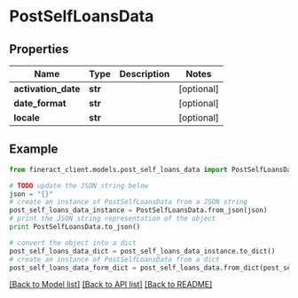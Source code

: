 # PostSelfLoansData


## Properties

Name | Type | Description | Notes
------------ | ------------- | ------------- | -------------
**activation_date** | **str** |  | [optional] 
**date_format** | **str** |  | [optional] 
**locale** | **str** |  | [optional] 

## Example

```python
from fineract_client.models.post_self_loans_data import PostSelfLoansData

# TODO update the JSON string below
json = "{}"
# create an instance of PostSelfLoansData from a JSON string
post_self_loans_data_instance = PostSelfLoansData.from_json(json)
# print the JSON string representation of the object
print PostSelfLoansData.to_json()

# convert the object into a dict
post_self_loans_data_dict = post_self_loans_data_instance.to_dict()
# create an instance of PostSelfLoansData from a dict
post_self_loans_data_form_dict = post_self_loans_data.from_dict(post_self_loans_data_dict)
```
[[Back to Model list]](../README.md#documentation-for-models) [[Back to API list]](../README.md#documentation-for-api-endpoints) [[Back to README]](../README.md)


